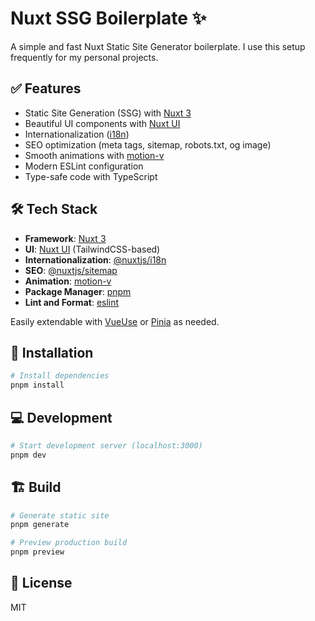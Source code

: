 # Nuxt SSG Boilerplate ✨

A simple and fast Nuxt Static Site Generator boilerplate. I use this setup frequently for my personal projects.

## ✅ Features

- Static Site Generation (SSG) with [Nuxt 3](https://nuxt.com/)
- Beautiful UI components with [Nuxt UI](https://ui.nuxt.com/)
- Internationalization ([i18n](https://i18n.nuxtjs.org/))
- SEO optimization (meta tags, sitemap, robots.txt, og image)
- Smooth animations with [motion-v](https://motion-v.io/)
- Modern ESLint configuration
- Type-safe code with TypeScript

## 🛠️ Tech Stack

- **Framework**: [Nuxt 3](https://nuxt.com/)
- **UI**: [Nuxt UI](https://ui.nuxt.com/) (TailwindCSS-based)
- **Internationalization**: [@nuxtjs/i18n](https://i18n.nuxtjs.org/)
- **SEO**: [@nuxtjs/sitemap](https://sitemap.nuxtjs.org/)
- **Animation**: [motion-v](https://motion-v.io/)
- **Package Manager**: [pnpm](https://pnpm.io/)
- **Lint and Format**: [eslint](https://eslint.org/)

Easily extendable with [VueUse](https://vueuse.org/) or [Pinia](https://pinia.vuejs.org/) as needed.

## 🚀 Installation

```bash
# Install dependencies
pnpm install
```

## 💻 Development

```bash
# Start development server (localhost:3000)
pnpm dev
```

## 🏗️ Build

```bash
# Generate static site
pnpm generate

# Preview production build
pnpm preview
```

## 📄 License

MIT
